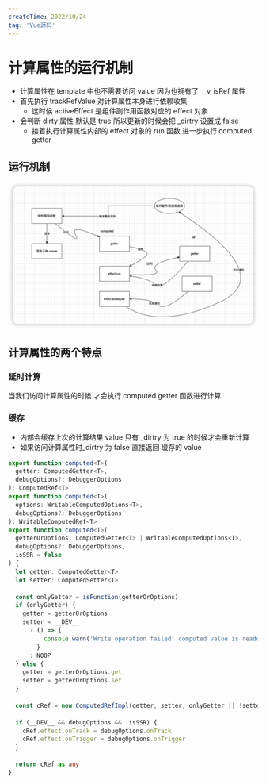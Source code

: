 ```yaml
---
createTime: 2022/10/24
tag: 'Vue源码'
---
```

# 计算属性的运行机制

* 计算属性在 template 中也不需要访问 value  因为也拥有了 __v_isRef 属性
* 首先执行 trackRefValue 对计算属性本身进行依赖收集  
  * 这时候 activeEffect 是组件副作用函数对应的 effect 对象
* 会判断 dirty 属性 默认是 true 所以更新的时候会把 _dirtry 设置成 false
  * 接着执行计算属性内部的 effect 对象的 run 函数 进一步执行 computed getter

## 运行机制

![图片](../../../assets/vue/computed.png)

## 计算属性的两个特点

### 延时计算

当我们访问计算属性的时候 才会执行  computed getter 函数进行计算

### 缓存

* 内部会缓存上次的计算结果 value  只有 _dirtry 为 true 的时候才会重新计算
* 如果访问计算属性时_dirtry  为 false  直接返回 缓存的 value

```ts
export function computed<T>(
  getter: ComputedGetter<T>,
  debugOptions?: DebuggerOptions
): ComputedRef<T>
export function computed<T>(
  options: WritableComputedOptions<T>,
  debugOptions?: DebuggerOptions
): WritableComputedRef<T>
export function computed<T>(
  getterOrOptions: ComputedGetter<T> | WritableComputedOptions<T>,
  debugOptions?: DebuggerOptions,
  isSSR = false
) {
  let getter: ComputedGetter<T>
  let setter: ComputedSetter<T>

  const onlyGetter = isFunction(getterOrOptions)
  if (onlyGetter) {
    getter = getterOrOptions
    setter = __DEV__
      ? () => {
          console.warn('Write operation failed: computed value is readonly')
        }
      : NOOP
  } else {
    getter = getterOrOptions.get
    setter = getterOrOptions.set
  }

  const cRef = new ComputedRefImpl(getter, setter, onlyGetter || !setter, isSSR)

  if (__DEV__ && debugOptions && !isSSR) {
    cRef.effect.onTrack = debugOptions.onTrack
    cRef.effect.onTrigger = debugOptions.onTrigger
  }

  return cRef as any
}

```
